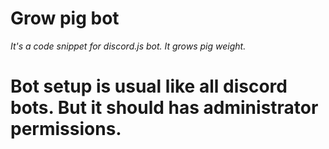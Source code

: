 # Grow pig bot

*It's a code snippet for discord.js bot. It grows pig weight.*



# Bot setup is usual like all discord bots. But it should has administrator permissions.
